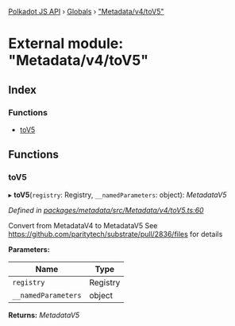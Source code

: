 [Polkadot JS API](../README.md) › [Globals](../globals.md) › ["Metadata/v4/toV5"](_metadata_v4_tov5_.md)

# External module: "Metadata/v4/toV5"

## Index

### Functions

* [toV5](_metadata_v4_tov5_.md#tov5)

## Functions

###  toV5

▸ **toV5**(`registry`: Registry, `__namedParameters`: object): *MetadataV5*

*Defined in [packages/metadata/src/Metadata/v4/toV5.ts:60](https://github.com/polkadot-js/api/blob/7b37cc79a3/packages/metadata/src/Metadata/v4/toV5.ts#L60)*

Convert from MetadataV4 to MetadataV5
See https://github.com/paritytech/substrate/pull/2836/files for details

**Parameters:**

Name | Type |
------ | ------ |
`registry` | Registry |
`__namedParameters` | object |

**Returns:** *MetadataV5*
